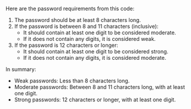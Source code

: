 Here are the password requirements from this code:

1. The password should be at least 8 characters long.
2. If the password is between 8 and 11 characters (inclusive):
   - It should contain at least one digit to be considered moderate.
   - If it does not contain any digits, it is considered weak.
3. If the password is 12 characters or longer:
   - It should contain at least one digit to be considered strong.
   - If it does not contain any digits, it is considered moderate.

In summary:
- Weak passwords: Less than 8 characters long.
- Moderate passwords: Between 8 and 11 characters long, with at least one digit.
- Strong passwords: 12 characters or longer, with at least one digit.
